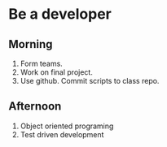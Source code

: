 # Be a developer
## Morning
1. Form teams. 
2. Work on final project.
3. Use github. Commit scripts to class repo.

## Afternoon
1. Object oriented programing
2. Test driven development